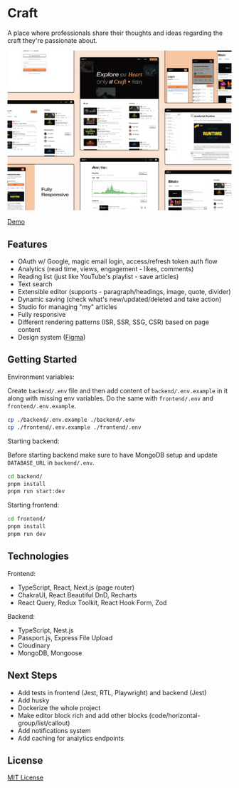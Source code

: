 # Craft

A place where professionals share their thoughts and ideas regarding the craft they're passionate about.

![Cover image](./docs/cover.png)

[Demo](https://www.youtube.com/watch?v=x2bsTxkVPXk)

## Features

- OAuth w/ Google, magic email login, access/refresh token auth flow
- Analytics (read time, views, engagement - likes, comments)
- Reading list (just like YouTube's playlist - save articles)
- Text search
- Extensible editor (supports - paragraph/headings, image, quote, divider)
- Dynamic saving (check what's new/updated/deleted and take action)
- Studio for managing "my" articles
- Fully responsive
- Different rendering patterns (ISR, SSR, SSG, CSR) based on page content
- Design system ([Figma](https://www.figma.com/design/jufexyNYxQYFX1zwtFIiRg/craft?node-id=319-572&t=Q0fHWa6OcqtnvmZ0-1))

## Getting Started

Environment variables:

Create `backend/.env` file and then add content of `backend/.env.example` in it along with missing env variables. Do the same with `frontend/.env` and `frontend/.env.example`.

```bash
cp ./backend/.env.example ./backend/.env
cp ./frontend/.env.example ./frontend/.env
```

Starting backend:

Before starting backend make sure to have MongoDB setup and update `DATABASE_URL` in `backend/.env`.

```bash
cd backend/
pnpm install
pnpm run start:dev
```

Starting frontend:

```bash
cd frontend/
pnpm install
pnpm run dev
```

## Technologies

Frontend:

- TypeScript, React, Next.js (page router)
- ChakraUI, React Beautiful DnD, Recharts
- React Query, Redux Toolkit, React Hook Form, Zod

Backend:

- TypeScript, Nest.js
- Passport.js, Express File Upload
- Cloudinary
- MongoDB, Mongoose

## Next Steps

- Add tests in frontend (Jest, RTL, Playwright) and backend (Jest)
- Add husky
- Dockerize the whole project
- Make editor block rich and add other blocks (code/horizontal-group/list/callout)
- Add notifications system
- Add caching for analytics endpoints

## License

[MIT License](./LICENSE)
